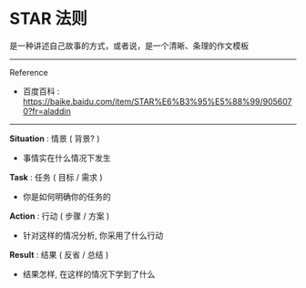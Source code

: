 # STAR 法则

是一种讲述自己故事的方式，或者说，是一个清晰、条理的作文模板

---

Reference

- 百度百科 : https://baike.baidu.com/item/STAR%E6%B3%95%E5%88%99/9056070?fr=aladdin

---

**Situation** : 情景 ( 背景? )

- 事情实在什么情况下发生

**Task** : 任务 ( 目标 / 需求 )

- 你是如何明确你的任务的

**Action** : 行动 ( 步骤 / 方案 )

- 针对这样的情况分析, 你采用了什么行动

**Result** : 结果 ( 反省 / 总结 )

- 结果怎样, 在这样的情况下学到了什么
